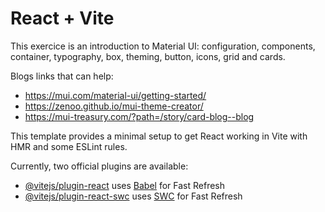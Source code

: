# React + Vite
This exercice is an introduction to Material UI: configuration, components, container, typography, box, theming, button, icons, grid and cards.

Blogs links that can help:
- https://mui.com/material-ui/getting-started/
- https://zenoo.github.io/mui-theme-creator/
- https://mui-treasury.com/?path=/story/card-blog--blog

  
This template provides a minimal setup to get React working in Vite with HMR and some ESLint rules.

Currently, two official plugins are available:

- [@vitejs/plugin-react](https://github.com/vitejs/vite-plugin-react/blob/main/packages/plugin-react/README.md) uses [Babel](https://babeljs.io/) for Fast Refresh
- [@vitejs/plugin-react-swc](https://github.com/vitejs/vite-plugin-react-swc) uses [SWC](https://swc.rs/) for Fast Refresh
